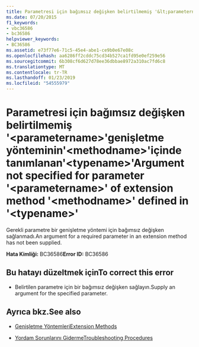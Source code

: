 ```yaml
---
title: Parametresi için bağımsız değişken belirtilmemiş '&lt;parametername&gt;'genişletme yönteminin'&lt;methodname&gt;'içinde tanımlanan'&lt;typename&gt;'
ms.date: 07/20/2015
f1_keywords:
- vbc36586
- bc36586
helpviewer_keywords:
- BC36586
ms.assetid: e73f77e6-71c5-45e4-abe1-ce9b0e67e08c
ms.openlocfilehash: aa6286ff2cddc75cd34b527ca1fd95e0ef259e56
ms.sourcegitcommit: 6b308cf6d627d78ee36dbbae8972a310ac7fd6c8
ms.translationtype: MT
ms.contentlocale: tr-TR
ms.lasthandoff: 01/23/2019
ms.locfileid: "54555979"
---
```

# <a name="argument-not-specified-for-parameter-ltparameternamegt-of-extension-method-ltmethodnamegt-defined-in-lttypenamegt"></a><span data-ttu-id="28b97-102">Parametresi için bağımsız değişken belirtilmemiş '&lt;parametername&gt;'genişletme yönteminin'&lt;methodname&gt;'içinde tanımlanan'&lt;typename&gt;'</span><span class="sxs-lookup"><span data-stu-id="28b97-102">Argument not specified for parameter '&lt;parametername&gt;' of extension method '&lt;methodname&gt;' defined in '&lt;typename&gt;'</span></span>
<span data-ttu-id="28b97-103">Gerekli parametre bir genişletme yöntemi için bağımsız değişken sağlanmadı.</span><span class="sxs-lookup"><span data-stu-id="28b97-103">An argument for a required parameter in an extension method has not been supplied.</span></span>  
  
 <span data-ttu-id="28b97-104">**Hata Kimliği:** BC36586</span><span class="sxs-lookup"><span data-stu-id="28b97-104">**Error ID:** BC36586</span></span>  
  
## <a name="to-correct-this-error"></a><span data-ttu-id="28b97-105">Bu hatayı düzeltmek için</span><span class="sxs-lookup"><span data-stu-id="28b97-105">To correct this error</span></span>  
  
-   <span data-ttu-id="28b97-106">Belirtilen parametre için bir bağımsız değişken sağlayın.</span><span class="sxs-lookup"><span data-stu-id="28b97-106">Supply an argument for the specified parameter.</span></span>  
  
## <a name="see-also"></a><span data-ttu-id="28b97-107">Ayrıca bkz.</span><span class="sxs-lookup"><span data-stu-id="28b97-107">See also</span></span>
- [<span data-ttu-id="28b97-108">Genişletme Yöntemleri</span><span class="sxs-lookup"><span data-stu-id="28b97-108">Extension Methods</span></span>](../../visual-basic/programming-guide/language-features/procedures/extension-methods.md)

- [<span data-ttu-id="28b97-109">Yordam Sorunlarını Giderme</span><span class="sxs-lookup"><span data-stu-id="28b97-109">Troubleshooting Procedures</span></span>](../../visual-basic/programming-guide/language-features/procedures/troubleshooting-procedures.md)
